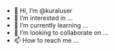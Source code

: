 - 👋 Hi, I’m @kuraluser
- 👀 I’m interested in ...
- 🌱 I’m currently learning ...
- 💞️ I’m looking to collaborate on ...
- 📫 How to reach me ...

<!---
kuraluser/kuraluser is a ✨ special ✨ repository because its `README.md` (this file) appears on your GitHub profile.
You can click the Preview link to take a look at your changes.
--->
